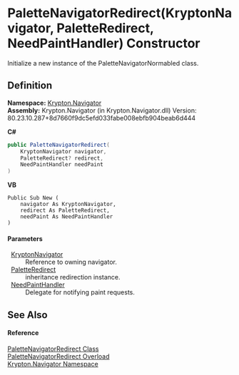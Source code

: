 # PaletteNavigatorRedirect(KryptonNavigator, PaletteRedirect, NeedPaintHandler) Constructor


Initialize a new instance of the PaletteNavigatorNormabled class.



## Definition
**Namespace:** <a href="a21ac074-d119-3dc6-bd1c-d3a12c0128bc.md">Krypton.Navigator</a>  
**Assembly:** Krypton.Navigator (in Krypton.Navigator.dll) Version: 80.23.10.287+8d7660f9dc5efd033fabe008ebfb904beab6d444

**C#**
``` C#
public PaletteNavigatorRedirect(
	KryptonNavigator navigator,
	PaletteRedirect? redirect,
	NeedPaintHandler needPaint
)
```
**VB**
``` VB
Public Sub New ( 
	navigator As KryptonNavigator,
	redirect As PaletteRedirect,
	needPaint As NeedPaintHandler
)
```



#### Parameters
<dl><dt>  <a href="5b32a15b-85d7-1db8-3c10-e43632f905eb.md">KryptonNavigator</a></dt><dd>Reference to owning navigator.</dd><dt>  <a href="eb4bd14d-b283-a570-c104-b4d55603d473.md">PaletteRedirect</a></dt><dd>inheritance redirection instance.</dd><dt>  <a href="33f685bd-f838-7c82-3e84-2827dccd141e.md">NeedPaintHandler</a></dt><dd>Delegate for notifying paint requests.</dd></dl>

## See Also


#### Reference
<a href="e6c26c4c-f070-7481-1460-037840962498.md">PaletteNavigatorRedirect Class</a>  
<a href="e8e21d05-617c-6625-865d-2cfd4eaa5f05.md">PaletteNavigatorRedirect Overload</a>  
<a href="a21ac074-d119-3dc6-bd1c-d3a12c0128bc.md">Krypton.Navigator Namespace</a>  
